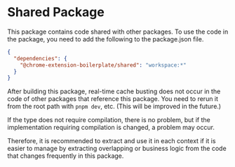 # Shared Package

This package contains code shared with other packages.
To use the code in the package, you need to add the following to the package.json file.

```json
{
  "dependencies": {
    "@chrome-extension-boilerplate/shared": "workspace:*"
  }
}
```

After building this package, real-time cache busting does not occur in the code of other packages that reference this package.
You need to rerun it from the root path with `pnpm dev`, etc. (This will be improved in the future.)

If the type does not require compilation, there is no problem, but if the implementation requiring compilation is changed, a problem may occur.

Therefore, it is recommended to extract and use it in each context if it is easier to manage by extracting overlapping or business logic from the code that changes frequently in this package.
